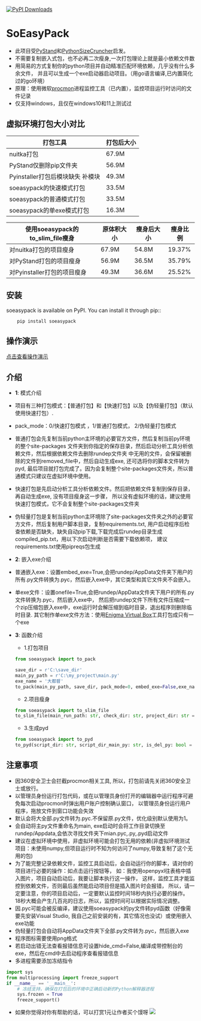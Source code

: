 [![PyPI Downloads](https://static.pepy.tech/badge/soeasypack)](https://pepy.tech/projects/soeasypack)
# SoEasyPack
- 此项目受[PyStand](https://github.com/skywind3000/PyStand "PyStand")和[PythonSizeCruncher](https://github.com/mengdeer589/PythonSizeCruncher "PythonSizeCruncher")启发。
- 不需要复制嵌入式包，也不必再二次瘦身,一次打包理论上就是最小依赖文件数
- 用简易的方式复制你的python项目并自动精准匹配环境依赖，几乎没有什么多余文件，
  并且可以生成一个exe启动器启动项目。（用go语言编译,已内置简化过的go环境）
- 原理：使用微软[procmon](https://learn.microsoft.com/en-us/sysinternals/downloads/procmon "procmon")进程监控工具（已内置），监控项目运行时访问的文件记录
- 仅支持windows，且仅在windows10和11上测试过
## 虚拟环境打包大小对比
| 打包工具              | 打包后大小 |
|-------------------|-------|
| nuitka打包          | 67.9M |
| PyStand仅删除pip文件夹  | 56.9M |
| Pyinstaller打包后模块缺失 补模块 | 49.3M |
| soeasypack的快速模式打包 | 33.5M |
| soeasypack的普通模式打包 | 33.5M |
| soeasypack的单exe模式打包 | 16.3M |

| 使用soeasypack的to_slim_file瘦身  | 原体积大小      | 瘦身后大小    | 瘦身比例  |
|---------------------------------|------------|------------|-------|
| 对nuitka打包的项目瘦身             | 67.9M      | 54.8M      | 19.37% |
| 对PyStand打包的项目瘦身            | 56.9M      | 36.5M      | 35.79% |
| 对Pyinstaller打包的项目瘦身        | 49.3M      | 36.6M      | 25.52%|

## 安装

soeasypack is available on PyPI. You can install it through pip::


```shell
    pip install soeasypack
```
## 操作演示
   [点击查看操作演示](https://www.bilibili.com/video/BV1Pfz4YdEAZ/ "操作演示") 
## 介绍

- **1**: 模式介绍
- 项目有三种打包模式：【普通打包】和【快速打包】以及【伪轻量打包】（默认使用快速打包）.
- pack_mode：0/快速打包模式 ，1/普通打包模式， 2/伪轻量打包模式

- 普通打包会先复制当前python主环境的必要官方文件，然后复制当前py环境的整个site-packages
文件夹到你指定的保存目录，然后启动分析工具分析依赖文件，然后根据依赖文件去删除rundep文件夹
中无用的文件，会保留被删除的文件到removed_file中，然后自动生成exe, 还可选将你的脚本文件转为pyd,
最后项目就打包完成了。因为会复制整个site-packages文件夹，所以普通模式只建议在虚拟环境中使用。
       
- 快速打包是先启动分析工具分析依赖文件。然后把依赖文件复制到保存目录，再自动生成exe, 没有项目瘦身这一步骤，
所以没有虚拟环境的话，建议使用快速打包模式，它不会复制整个site-packages文件夹

- 伪轻量打包是复制当前python主环境除了site-packages文件夹之外的必要官方文件，然后复制用户脚本目录，复制requirements.txt,
用户启动程序后检查依赖是否缺失，缺失自动pip下载,下载完成后rundep目录生成compiled_pip.txt，用以下次启动判断是否需要下载依赖项，
建议requirements.txt使用pipreqs包生成

- **2**: 嵌入exe介绍
- 普通嵌入exe：设置embed_exe=True,会把rundep/AppData文件夹下用户的所有.py文件转换为.pyc，然后嵌入exe中，其它类型和其它文件夹不会嵌入。
- 单exe文件：设置onefile=True,会把rundep/AppData文件夹下用户的所有.py文件转换为.pyc，然后嵌入exe中，
然后把rundep文件下所有文件压缩成一个zip压缩包嵌入exe中，exe运行时会解压缩到临时目录，退出程序则删除临时目录.
其它制作单exe文件方法：使用[Enigma Virtual Box](https://www.enigmaprotector.com/cn/downloads.html)工具打包成只有一个exe  
- **3**: 函数介绍
    - 1.打包项目
    ```python
    from soeasypack import to_pack
    
    save_dir = r'C:\save_dir'
    main_py_path = r'C:\my_project\main.py' 
    exe_name = '大都督'
    to_pack(main_py_path, save_dir, pack_mode=0, embed_exe=False,exe_name=exe_name, pyc_optimize=1) 
    ```
    - 2.项目瘦身
    ```python
    from soeasypack import to_slim_file
    to_slim_file(main_run_path: str, check_dir: str, project_dir: str = None, monitoring_time=20)
    ```
    - 3.生成pyd
    ```python
    from soeasypack import to_pyd
    to_pyd(script_dir: str, script_dir_main_py: str, is_del_py: bool = False)
    ```
## 注意事项
- 因360安全卫士会拦截procmon相关工具, 所以，打包前请先关闭360安全卫士或放行。
- 以管理员身份运行打包代码，或在以管理员身份打开的编辑器中运行程序可避免每次启动procmon时弹出用户账户控制确认窗口，
以管理员身份运行用户程序，拖放文件到窗口功能会失效
- 默认会将大全部.py文件转为.pyc.不保留原.py文件，优化级别默认使用为1。
- 会自动将主py文件重命名为main, exe启动时会将工作目录切换至rundep/Appdata,会依次寻找文件夹下mian.pyc,.py,.pyd启动文件
- 建议在虚拟环境中使用，非虚拟环境可能会打包无用的依赖(非虚拟环境测试项目：未使用numpy,但项目运行时不知为何访问了numpy,导致复制了这个无用的包)
- 为了能完整记录依赖文件，监控工具启动后，会自动运行你的脚本，请对你的项目进行必要的操作：如点击运行按钮等，
  如：我使用openpyxl往表格中插入图片，项目自动启动后，我要让脚本执行这一操作，
  这样，监控工具才能监控到依赖文件，否则最后虽然能启动项目但是插入图片时会报错，
  所以，请一定要注意，你的项目启动后，一定要默认监控时间18秒内执行必要的操作。
  18秒大概会产生几百兆的日志，所以，监控时间可以根据实际情况调整。
- 因.pyc可能会被反编译，建议使用soeasypack的py文件转pyd函数（好像需要先安装Visual Studio, 我自己之前安装的有，其它情况也没试）或使用嵌入exe功能
- 伪轻量打包会自动将AppData文件夹下全部.py文件转为.pyc，然后嵌入exe
- 程序图标需要使用png格式
- 若启动出错无法查看报错信息可设置hide_cmd=False,编译成带控制台的exe，然后在cmd中去启动程序查看报错信息
- 多进程需要添加冻结指令
```python
import sys
from multiprocessing import freeze_support
if __name__ == '__main__':
    # 冻结支持，确保在打包后的环境中正确启动新的Python解释器进程
    sys.frozen = True
    freeze_support()
```


- 如果你觉得对你有帮助的话，可以打赏1元让作者买个馍呀
![](https://github.com/XMQSVIP/MyImage/blob/main/wx_zsm.jpg?raw=true)

